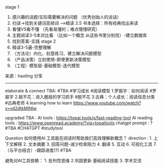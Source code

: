 

stage 1 
1. 感兴趣的话题/实际需要解决的问题 （优秀创始人的谈话）
2. 扫读->找到关键词高频词 —>精读 
    2.5 书本选择：所有经典找出来读 
4. 看懂VS看不懂 （先看易懂的；难点慢慢研究）
5. 主题阅读3-5本对比看 （比如一个概念 从这些书里分别找）-建立数据库
6. 找到答案-实践
stage 2 
1. 精读3-5遍-完整理解
2. （方法论）内化、刻意练习、建立解决问题模型
3. （产品决策）立刻使用-即使更新决策模型
4. （工程）模型层-基础模型-迭代模型


来源：haoting 分享

---
elaborate & connect TBA: #TBA #学习成长 #阅读模型 
1.罗振宇：如何阅读 #罗振宇 
2.脱不花：进入圈层的学习抓手 #脱不花
3.古典：个人成长：阅读信息分类 #古典老师 
4.learning how to learn https://www.youtube.com/watch?v=vd2dtkMINIw

upgraded TBA :
AI  tools : https://topai.tools/s/fast-reading-tool
AI reading tools : https://www.openread.academy/?via=topaitools
chatgpt prompt : ? #TBA  #CHATGPT #studytool

Question 
如何使用AI 工具能在阅读时帮助我们高效理解新概念？
	direction :
		1. 上下文解释
		2. 文本摘要
		3. 回答问题-减少检索阻力
		4. 翻译
		5. 互动
		6. 可视化工具
		7. （与平台结合）-跟踪进度(?) #TBA 
		
避免对AI工具依赖：
	1. 批判性思维
	2.巩固更新 基础阅读技能
	3. 学术交流

